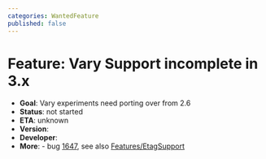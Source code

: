 ```yaml
---
categories: WantedFeature
published: false
---
```

# Feature: Vary Support incomplete in 3.x

- **Goal**: Vary experiments need porting over from 2.6
- **Status**: not started
- **ETA**: unknown
- **Version**:
- **Developer**:
- **More**:
      - bug [1647](https://bugs.squid-cache.org/show_bug.cgi?id=1647),
        see also
        [Features/EtagSupport](/Features/EtagSupport)
